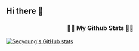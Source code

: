 ## Hi there 👋

<!--
**leeseo0/leeseo0** is a ✨ _special_ ✨ repository because its `README.md` (this file) appears on your GitHub profile.

Here are some ideas to get you started:

- 🔭 I’m currently working on ...
- 🌱 I’m currently learning ...
- 👯 I’m looking to collaborate on ...
- 🤔 I’m looking for help with ...
- 💬 Ask me about ...
- 📫 How to reach me: ...
- 😄 Pronouns: ...
- ⚡ Fun fact: ...
-->

<!-- <h3 align="center">👩‍💻 My Github Stats 👩‍💻</h3> -->
<h3 align="center">👩‍💻 My Github Stats 👩‍💻</h3>
<!-- <div align="center"> -->
<div>
  
[![Seoyoung's GitHub stats](https://github-readme-stats.vercel.app/api?username=leeseo0&hide_title=true&show_icons=true&include_all_commits=true&disable_animations=true&theme=dark)](https://github.com/leeseo0/github-readme-stats)
</div>
